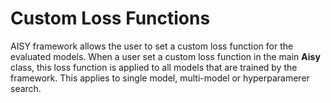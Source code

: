 # Custom Loss Functions

AISY framework allows the user to set a custom loss function for the evaluated models.
When a user set a custom loss function in the main **Aisy** class, this loss function is
applied to all models that are trained by the framework. This applies to single model,
multi-model or hyperparamerer search.


